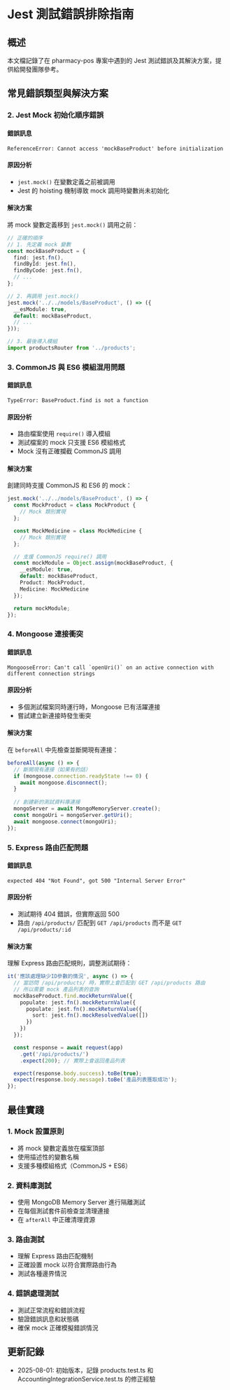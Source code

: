 # Jest 測試錯誤排除指南

## 概述
本文檔記錄了在 pharmacy-pos 專案中遇到的 Jest 測試錯誤及其解決方案，提供給開發團隊參考。

## 常見錯誤類型與解決方案

### 2. Jest Mock 初始化順序錯誤

#### 錯誤訊息
```
ReferenceError: Cannot access 'mockBaseProduct' before initialization
```

#### 原因分析
- `jest.mock()` 在變數定義之前被調用
- Jest 的 hoisting 機制導致 mock 調用時變數尚未初始化

#### 解決方案
將 mock 變數定義移到 `jest.mock()` 調用之前：

```typescript
// 正確的順序
// 1. 先定義 mock 變數
const mockBaseProduct = {
  find: jest.fn(),
  findById: jest.fn(),
  findByCode: jest.fn(),
  // ...
};

// 2. 再調用 jest.mock()
jest.mock('../../models/BaseProduct', () => ({
  __esModule: true,
  default: mockBaseProduct,
  // ...
}));

// 3. 最後導入模組
import productsRouter from '../products';
```

### 3. CommonJS 與 ES6 模組混用問題

#### 錯誤訊息
```
TypeError: BaseProduct.find is not a function
```

#### 原因分析
- 路由檔案使用 `require()` 導入模組
- 測試檔案的 mock 只支援 ES6 模組格式
- Mock 沒有正確攔截 CommonJS 調用

#### 解決方案
創建同時支援 CommonJS 和 ES6 的 mock：

```typescript
jest.mock('../../models/BaseProduct', () => {
  const MockProduct = class MockProduct {
    // Mock 類別實現
  };

  const MockMedicine = class MockMedicine {
    // Mock 類別實現
  };

  // 支援 CommonJS require() 調用
  const mockModule = Object.assign(mockBaseProduct, {
    __esModule: true,
    default: mockBaseProduct,
    Product: MockProduct,
    Medicine: MockMedicine
  });

  return mockModule;
});
```

### 4. Mongoose 連接衝突

#### 錯誤訊息
```
MongooseError: Can't call `openUri()` on an active connection with different connection strings
```

#### 原因分析
- 多個測試檔案同時運行時，Mongoose 已有活躍連接
- 嘗試建立新連接時發生衝突

#### 解決方案
在 `beforeAll` 中先檢查並斷開現有連接：

```typescript
beforeAll(async () => {
  // 斷開現有連接（如果有的話）
  if (mongoose.connection.readyState !== 0) {
    await mongoose.disconnect();
  }
  
  // 創建新的測試資料庫連接
  mongoServer = await MongoMemoryServer.create();
  const mongoUri = mongoServer.getUri();
  await mongoose.connect(mongoUri);
});
```

### 5. Express 路由匹配問題

#### 錯誤訊息
```
expected 404 "Not Found", got 500 "Internal Server Error"
```

#### 原因分析
- 測試期待 404 錯誤，但實際返回 500
- 路由 `/api/products/` 匹配到 `GET /api/products` 而不是 `GET /api/products/:id`

#### 解決方案
理解 Express 路由匹配規則，調整測試期待：

```typescript
it('應該處理缺少ID參數的情況', async () => {
  // 當訪問 /api/products/ 時，實際上會匹配到 GET /api/products 路由
  // 所以需要 mock 產品列表的查詢
  mockBaseProduct.find.mockReturnValue({
    populate: jest.fn().mockReturnValue({
      populate: jest.fn().mockReturnValue({
        sort: jest.fn().mockResolvedValue([])
      })
    })
  });

  const response = await request(app)
    .get('/api/products/')
    .expect(200); // 實際上會返回產品列表

  expect(response.body.success).toBe(true);
  expect(response.body.message).toBe('產品列表獲取成功');
});
```

## 最佳實踐

### 1. Mock 設置原則
- 將 mock 變數定義放在檔案頂部
- 使用描述性的變數名稱
- 支援多種模組格式（CommonJS + ES6）

### 2. 資料庫測試
- 使用 MongoDB Memory Server 進行隔離測試
- 在每個測試套件前檢查並清理連接
- 在 `afterAll` 中正確清理資源

### 3. 路由測試
- 理解 Express 路由匹配機制
- 正確設置 mock 以符合實際路由行為
- 測試各種邊界情況

### 4. 錯誤處理測試
- 測試正常流程和錯誤流程
- 驗證錯誤訊息和狀態碼
- 確保 mock 正確模擬錯誤情況


## 更新記錄

- 2025-08-01: 初始版本，記錄 products.test.ts 和 AccountingIntegrationService.test.ts 的修正經驗